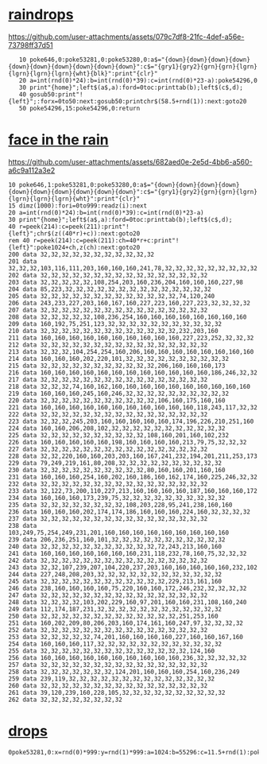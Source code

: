 # [raindrops](https://stigc.dk/c64/basic/?s=2fZAxbsMgGEZ3TuEiBmidCoOJEiwPGDtN1cpElEi5UPdGGZIO7UHMnThDQaSqs1T6hg94PzxR0WJnXoZlvSypTE1wtqpmncauUAvDdPwnUOrE-HPwlzB9p_jPv0zvwX9AubPPo4vUCQJGC9XGFbZjjym5ZzWR3XyDr4nUNwRfKJK1araOuoBH93zjdILN67BxCCtURmpjbN9SZ3R-0qkOd-RKaFT2pAFcFE_mbd8JetW6C_4LNqCmRZw-pOl4NA4HJ284vbUIi9WjeEheFSG_jDOMApG_MxtWYq4r7eD2dvwB)
https://github.com/user-attachments/assets/079c7df8-21fc-4def-a56e-73798ff37d51
```basic
   10 poke646,0:poke53281,0:poke53280,0:a$="{down}{down}{down}{down}{down}{down}{down}{down}{down}{down}":c$="{gry1}{gry2}{grn}{grn}{lgrn}{lgrn}{lgrn}{lgrn}{wht}{blk}":print"{clr}"
   20 a=int(rnd(0)*24):b=int(rnd(0)*39):c=int(rnd(0)*23-a):poke54296,0
   30 print"{home}";left$(a$,a):ford=0toc:printtab(b);left$(c$,d);
   40 gosub50:print"!{left}";:forx=0to50:next:gosub50:printchr$(58.5+rnd(1)):next:goto20
   50 poke54296,15:poke54296,0:return
```
# [face in the rain](https://stigc.dk/c64/basic/?s=2nVfbbuIwEH3vV7CIh6SbXXl8ie1UaL8lBdqitlBFkbrbin_fGdu5EiCJVAcXZWaOj88cG2CLj-PrLpVpAhnNlOAGElbPGc7z1Xr5vT1-Hk7znstsQxmei39woien5yE83i48P19KDPwo9ody-b15K07LO1CL7f79KwLGWJw9HYv9mpVHa21W7PLtV7SPsz_L38uH7LD7W-I0hHG2yNeYJioO24jF91zG2WP7C2HjbNN5Q_zK4zuB3PjyL8f33Wn58LZ7KldRvkpyV31L1TceYpk_Ro9xeGOzSrbxw51ki2L9sdu9RhwkVQhziMOyfnzT-5h481Ksoq8okuy-iH9u4tiv4PlYHjlD_Gyxzct8IXhy9Q_fhN6bwEQCgJsLkHCap6weXEKizfV8fFzl80AxGAjMJFzJGgoXKc5lFxbXiTWYQvoURuFXYlJxNQm1xvqc6CCqUx_KpUBwwoFpeNM1QELUnnfr67msmcusEVOqy9TAwBzW53BfWFwd0qcAVyhGAAA2CTmn4dnBWGgVHjEq6rjqIJirOBBn0pdea4E13Nvb7IE8XwR2AQLFOYObIMYq7wyMFhidTmOwHga1gQ5egZgrP-jLT1d642OxYBI7wKBU4TO9hYGPVSBUDGrVFOcwg0HA7pJkk7oGMVeEvC9CWnnfd5s9R3otbh3HAcy3qVtFT4QkFvQGXPIoDKM0SJ7ic4MHw1w7Y_g1EVpz3sYgEm3JZloQ5iqQdxTomq7mQHSMmA4vsh-w0q2B0wGnhG8kHjSIuLjEARZjIDHM0XgDgxilQNOGBo0CxYACGwfidb_WfRV6DLet3cNirgJFo0Dg2MHEGmk8-C0MSNHoniwpzYAPAiUTna2-BOKGBN2BRhvKTWJV2EvTIjEddmFHFg2T9o4ST2IXxFwRiiBCujuRfNwJKr2SBLS3-7oTiqBC177u-K5aDUagkGONUHNnX62txeARPkhrcd5HOTz5nSaWcyUoOyYITDvV4K3IH8l01RL6oiu6pmaUJkjQ6VYa17oUNA7DhCsg2kVgL_ivrC6B4tzuSAy80yyubfkZgLnqkwN3QKdE5pFSVas7KnQ7Wfk53WJldQZD6Bmj3UujAKiJd0AVjJeYUy3dOcDMetdNm_12hgcBrKa1dMvPlZ0a_smh5WDHkqqa_3WAP-R6oEfWV1OBg7ctDJ148SM3OSs_V3DKXAkkiH366uOMPE1azFAZHbY54Fk7oXjKZqJOq1-61v94EzZsK12Tbh5Q6XWR_Qc)
https://github.com/user-attachments/assets/682aed0e-2e5d-4bb6-a560-a6c9a112a3e2
```basic
10 poke646,1:poke53281,0:poke53280,0:a$="{down}{down}{down}{down}{down}{down}{down}{down}{down}{down}":c$="{gry1}{gry2}{grn}{grn}{lgrn}{lgrn}{lgrn}{lgrn}{wht}":print"{clr}"
15 dimz(1000):fori=0to999:readz(i):next
20 a=int(rnd(0)*24):b=int(rnd(0)*39):c=int(rnd(0)*23-a)
30 print"{home}";left$(a$,a):ford=0toc:printtab(b);left$(c$,d);
40 r=peek(214):c=peek(211):print"!{left}";chr$(z((40*r)+c)):next:goto20
rem 40 r=peek(214):c=peek(211):ch=40*r+c:print"!{left}":poke1024+ch,z(ch):next:goto20
200 data 32,32,32,32,32,32,32,32,32,32,32
201 data 32,32,32,103,116,111,203,160,160,160,241,78,32,32,32,32,32,32,32,32,32
202 data 32,32,32,32,32,32,32,32,32,32,32,32,32,32,32,32
203 data 32,32,32,32,32,108,254,203,160,236,204,160,160,160,227,98
204 data 85,223,32,32,32,32,32,32,32,32,32,32,32,32,32,32
205 data 32,32,32,32,32,32,32,32,32,32,32,32,32,74,120,240
206 data 243,233,227,203,160,167,160,227,223,160,227,223,32,32,32,32
207 data 32,32,32,32,32,32,32,32,32,32,32,32,32,32,32,32
208 data 32,32,32,32,32,108,236,254,160,160,160,160,160,160,160,160
209 data 160,192,75,251,123,32,32,32,32,32,32,32,32,32,32,32
210 data 32,32,32,32,32,32,32,32,32,32,32,32,32,232,203,160
211 data 160,160,160,160,160,160,160,160,160,160,227,223,252,32,32,32
212 data 32,32,32,32,32,32,32,32,32,32,32,32,32,32,32,32
213 data 32,32,32,104,254,254,160,206,160,160,160,160,160,160,160,160
214 data 160,160,160,202,220,101,32,32,32,32,32,32,32,32,32,32
215 data 32,32,32,32,32,32,32,32,32,32,32,206,160,160,160,173
216 data 160,160,160,160,160,160,160,160,160,160,160,160,186,246,32,32
217 data 32,32,32,32,32,32,32,32,32,32,32,32,32,32,32,32
218 data 32,32,32,74,160,162,160,160,160,160,160,160,160,160,160,160
219 data 160,160,160,245,160,246,32,32,32,32,32,32,32,32,32,32
220 data 32,32,32,32,32,32,32,32,32,32,32,106,160,175,160,160
221 data 160,160,160,160,160,160,160,160,160,160,160,118,243,117,32,32
222 data 32,32,32,32,32,32,32,32,32,32,32,32,32,32,32,32
223 data 32,32,32,245,203,160,160,160,160,160,174,196,226,210,251,160
224 data 160,160,206,208,102,32,32,32,32,32,32,32,32,32,32,32
225 data 32,32,32,32,32,32,32,32,32,32,108,160,201,160,102,232
226 data 160,160,160,160,160,198,160,160,160,160,213,79,75,32,32,32
227 data 32,32,32,32,32,32,32,32,32,32,32,32,32,32,32,32
228 data 32,32,220,160,160,203,203,160,167,241,232,194,201,211,253,173
229 data 79,249,219,161,80,208,32,32,32,32,32,32,32,32,32,32
230 data 32,32,32,32,32,32,32,32,32,32,80,160,160,201,160,160
231 data 160,160,160,254,160,202,160,186,160,162,174,160,225,246,32,32
232 data 32,32,32,32,32,32,32,32,32,32,32,32,32,32,32,32
233 data 32,122,73,200,110,227,213,160,160,160,160,187,160,160,160,172
234 data 160,160,160,173,239,75,32,32,32,32,32,32,32,32,32,32
235 data 32,32,32,32,32,32,32,32,108,203,228,95,241,238,160,160
236 data 160,160,160,202,174,174,186,160,160,160,224,160,32,32,32,32
237 data 32,32,32,32,32,32,32,32,32,32,32,32,32,32,32,32
238 data 103,249,75,254,249,231,201,160,160,160,160,160,160,160,160,160
239 data 206,236,251,160,101,32,32,32,32,32,32,32,32,32,32,32
240 data 32,32,32,32,32,32,32,32,32,32,32,72,243,213,160,160
241 data 160,160,160,160,160,160,160,231,118,232,78,160,75,32,32,32
242 data 32,32,32,32,32,32,32,32,32,32,32,32,32,32,32,32
243 data 32,32,107,239,207,104,220,237,203,160,160,160,160,160,232,102
244 data 227,248,208,203,32,32,32,32,32,32,32,32,32,32,32,32
245 data 32,32,32,32,32,32,32,32,32,32,32,32,229,213,161,160
246 data 238,160,160,160,160,75,220,160,160,172,246,232,32,32,32,32
247 data 32,32,32,32,32,32,32,32,32,32,32,32,32,32,32,32
248 data 32,32,32,32,103,202,229,160,97,201,160,160,231,108,160,240
249 data 112,174,187,231,32,32,32,32,32,32,32,32,32,32,32,32
250 data 32,32,32,32,32,32,32,32,32,32,32,32,32,251,253,160
251 data 160,202,209,80,206,203,160,174,161,160,247,97,32,32,32,32
252 data 32,32,32,32,32,32,32,32,32,32,32,32,32,32,32,32
253 data 32,32,32,32,32,74,201,160,160,160,160,227,160,160,167,160
254 data 160,160,160,117,32,32,32,32,32,32,32,32,32,32,32,32
255 data 32,32,32,32,32,32,32,32,32,32,32,32,32,32,124,160
256 data 160,160,160,160,160,160,160,160,160,160,236,32,32,32,32,32
257 data 32,32,32,32,32,32,32,32,32,32,32,32,32,32,32,32
258 data 32,32,32,32,32,32,32,124,201,160,160,160,254,160,236,249
259 data 239,119,32,32,32,32,32,32,32,32,32,32,32,32,32,32
260 data 32,32,32,32,32,32,32,32,32,32,32,32,32,32,32,32
261 data 39,120,239,160,228,105,32,32,32,32,32,32,32,32,32,32
262 data 32,32,32,32,32,32,32,32
```
# [drops](https://stigc.dk/c64/basic/?s=2PYxLCoAwDAX3nsRPkSQaNYEepn5wIVgRF_b2Si3uZobHg8NvCzc0oAG97bnPORSliGiIgp84i0CtjpaZpNPJItZcfQNNFz0ZaqKM1W2mSO4l4RTDH4NBYF395bPsAQ)
```basic
0poke53281,0:x=rnd(0)*999:y=rnd(1)*999:a=1024:b=55296:c=11.5+rnd(1):poke53272,23:pokeb+x,c:pokea+x,95:pokeb+y,c:pokea+y,105:goto
```
